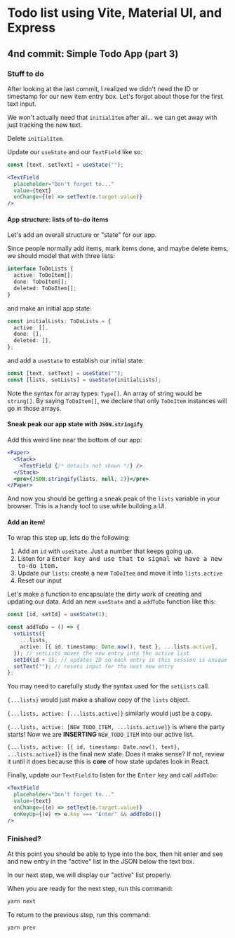 # Todo list using Vite, Material UI, and Express

## 4nd commit: Simple Todo App (part 3)

### Stuff to do

After looking at the last commit, I realized we didn't need the ID or timestamp
for our new item entry box. Let's forgot about those for the first text input.

We won't actually need that `initialItem` after all... we can get away with
just tracking the new text.

Delete `initialItem`.

Update our `useState` and our `TextField` like so:

```ts
const [text, setText] = useState("");
```

```jsx
<TextField
  placeholder="Don't forget to..."
  value={text}
  onChange={(e) => setText(e.target.value)}
/>
```

#### App structure: lists of to-do items

Let's add an overall structure or "state" for our app.

Since people normally add items, mark items done, and maybe delete items,
we should model that with three lists:

```ts
interface ToDoLists {
  active: ToDoItem[];
  done: ToDoItem[];
  deleted: ToDoItem[];
}
```

and make an initial app state:

```ts
const initialLists: ToDoLists = {
  active: [],
  done: [],
  deleted: [],
};
```

and add a `useState` to establish our initial state:

```ts
const [text, setText] = useState("");
const [lists, setLists] = useState(initialLists);
```

Note the syntax for array types: `Type[]`.
An array of string would be `string[]`.
By saying `ToDoItem[]`, we declare that only `ToDoItem` instances will go in those arrays.

#### Sneak peak our app state with `JSON.stringify`

Add this weird line near the bottom of our app:

```jsx
<Paper>
  <Stack>
    <TextField {/* details not shown */} />
  </Stack>
  <pre>{JSON.stringify(lists, null, 2)}</pre>
</Paper>
```

And now you should be getting a sneak peak of the `lists` variable in your
browser. This is a handy tool to use while building a UI.

#### Add an item!

To wrap this step up, lets do the following:

1. Add an `id` with `useState`. Just a number that keeps going up.
1. Listen for a <kbd>Enter<kbd> key and use that to signal we have a new to-do item.
1. Update our `lists`: create a new `ToDoItem` and move it into `lists.active`
1. Reset our input

Let's make a function to encapsulate the dirty work of creating and updating
our data. Add an new `useState` and a `addToDo` function like this:

```ts
const [id, setId] = useState(1);

const addToDo = () => {
  setLists({
    ...lists,
    active: [{ id, timestamp: Date.now(), text }, ...lists.active],
  }); // setLists moves the new entry into the active list
  setId(id + 1); // updates ID so each entry in this session is unique
  setText(""); // resets input for the next new entry
};
```

You may need to carefully study the syntax used for the `setLists` call.

`{...lists}` would just make a shallow copy of the `lists` object.

`{...lists, active: [...lists.active]}` similarly would just be a copy.

`{...lists, active: [NEW_TODO_ITEM, ...lists.active]}` is where the party starts!
Now we are **INSERTING** `NEW_TODO_ITEM` into our active list.

`{...lists, active: [{ id, timestamp: Date.now(), text}, ...lists.active]}`
is the final new state. Does it make sense? If not, review it until it does
because this is **core** of how state updates look in React.

Finally, update our `TextField` to listen for the <kbd>Enter</kbd> key and
call `addToDo`:

```jsx
<TextField
  placeholder="Don't forget to..."
  value={text}
  onChange={(e) => setText(e.target.value)}
  onKeyUp={(e) => e.key === "Enter" && addToDo()}
/>
```

### Finished?

At this point you should be able to type into the box, then hit enter and see
and new entry in the "active" list in the JSON below the text box.

In our next step, we will display our "active" list properly.

When you are ready for the next step, run this command:

```sh
yarn next
```

To return to the previous step, run this command:

```sh
yarn prev
```
